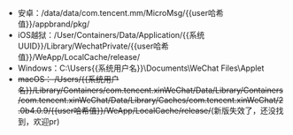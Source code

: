 - 安卓：/data/data/com.tencent.mm/MicroMsg/{{user哈希值}}/appbrand/pkg/
- iOS越狱：/User/Containers/Data/Application/{{系统UUID}}/Library/WechatPrivate/{{user哈希值}}/WeApp/LocalCache/release/
- Windows：C:\Users\{{系统用户名}}\Documents\WeChat Files\Applet
- ~~macOS： /Users/{{系统用户名}}/Library/Containers/com.tencent.xinWeChat/Data/Library/Containers/com.tencent.xinWeChat/Data/Library/Caches/com.tencent.xinWeChat/2.0b4.0.9/{{user哈希值}}/WeApp/LocalCache/release/~~(新版失效了，还没找到，欢迎pr)
